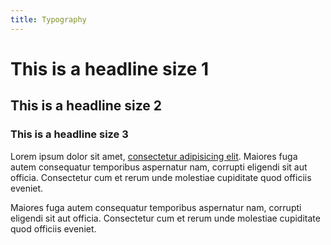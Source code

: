 ```yaml
---
title: Typography
---
```



# This is a headline size 1
## This is a headline size 2
### This is a headline size 3

Lorem ipsum dolor sit amet, [consectetur adipisicing elit](#). Maiores fuga autem consequatur temporibus aspernatur nam, corrupti eligendi sit aut officia. Consectetur cum et rerum unde molestiae cupiditate quod officiis eveniet.

<p class="lead">Maiores fuga autem consequatur temporibus aspernatur nam, corrupti eligendi sit aut officia. Consectetur cum et rerum unde molestiae cupiditate quod officiis eveniet.</p>